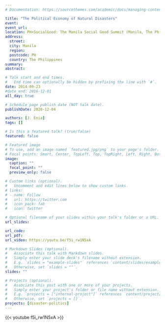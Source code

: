 ```yaml
---
# Documentation: https://sourcethemes.com/academic/docs/managing-content/

title: "The Political Economy of Natural Disasters"
event: 
event_url: 
location: PH+SocialGood: The Manila Social Good Summit (Manila, The Philippines)
address:
  street:
  city: Manila
  region:
  postcode: PH
  country: The Philippines
summary:
abstract:

# Talk start and end times.
#   End time can optionally be hidden by prefixing the line with `#`.
date: 2014-09-23
#date_end: 2016-12-01
all_day: true

# Schedule page publish date (NOT talk date).
publishDate: 2020-12-04

authors: [J. Enia]
tags: []

# Is this a featured talk? (true/false)
featured: false

# Featured image
# To use, add an image named `featured.jpg/png` to your page's folder. 
# Focal points: Smart, Center, TopLeft, Top, TopRight, Left, Right, BottomLeft, Bottom, BottomRight.
image:
  caption: ""
  focal_point: ""
  preview_only: false

# Custom links (optional).
#   Uncomment and edit lines below to show custom links.
# links:
# - name: Follow
#   url: https://twitter.com
#   icon_pack: fab
#   icon: twitter

# Optional filename of your slides within your talk's folder or a URL.
url_slides: 

url_code:
url_pdf:
url_video: https://youtu.be/f5i_rw1N5xA

# Markdown Slides (optional).
#   Associate this talk with Markdown slides.
#   Simply enter your slide deck's filename without extension.
#   E.g. `slides = "example-slides"` references `content/slides/example-slides.md`.
#   Otherwise, set `slides = ""`.
slides: ""

# Projects (optional).
#   Associate this post with one or more of your projects.
#   Simply enter your project's folder or file name without extension.
#   E.g. `projects = ["internal-project"]` references `content/project/deep-learning/index.md`.
#   Otherwise, set `projects = []`.
projects: [disaster-politics]
---
```

{{< youtube f5i_rw1N5xA >}}
